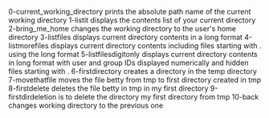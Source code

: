 0-current_working_directory prints the absolute path name of the current working directory
1-listit displays the contents list of your current directory
2-bring_me_home changes the working directory to the user's home directory
3-listfiles displays current directory contents in a long format
4-listmorefiles displays current directory contents including files starting with . using the long format
5-listfilesdigitonly displays current directory contents in long format with user and group IDs displayed numerically and hidden files starting with .
6-firstdirectory creates a directory in the temp directory
7-movethatfile moves the file betty from tmp to first directory created in tmp
8-firstdelete deletes the file betty in tmp in my first directory
9-firstdirdeletion is to delete the directory my first directory from tmp
10-back changes working directory to the previous one

